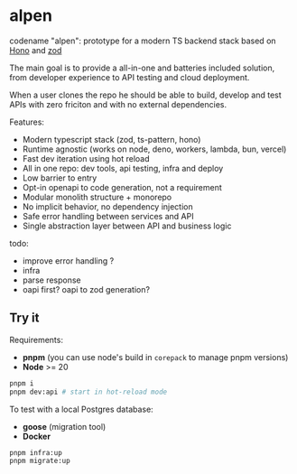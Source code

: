 # alpen

codename "alpen": prototype for a modern TS backend stack based on [Hono](https://hono.dev/) and [zod](https://zod.dev/)

The main goal is to provide a all-in-one and batteries included solution,
from developer experience to API testing and cloud deployment.

When a user clones the repo he should be able to build, develop and test APIs with zero friciton and with no external dependencies.

Features:

-   Modern typescript stack (zod, ts-pattern, hono)
-   Runtime agnostic (works on node, deno, workers, lambda, bun, vercel)
-   Fast dev iteration using hot reload
-   All in one repo: dev tools, api testing, infra and deploy
-   Low barrier to entry
-   Opt-in openapi to code generation, not a requirement
-   Modular monolith structure + monorepo
-   No implicit behavior, no dependency injection
-   Safe error handling between services and API
-   Single abstraction layer between API and business logic

todo:

-   improve error handling ?
-   infra
-   parse response
-   oapi first? oapi to zod generation?

## Try it

Requirements:

-   **pnpm** (you can use node's build in `corepack` to manage pnpm versions)
-   **Node** >= 20

```bash
pnpm i
pnpm dev:api # start in hot-reload mode
```

To test with a local Postgres database:

-   **goose** (migration tool)
-   **Docker**

```bash
pnpm infra:up
pnpm migrate:up
```
